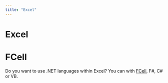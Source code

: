 ```yaml
---
title: "Excel"
---
```

# Excel

# FCell

Do you want to use .NET languages within Excel?  You can with [FCell](http://fcell.io/), F#, C# or VB.